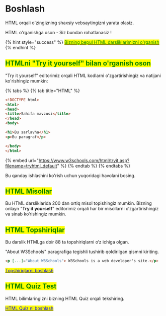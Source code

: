 # Boshlash

HTML orqali o'zingizning shaxsiy vebsaytingizni yarata olasiz.

HTML o'rganishga oson - Siz bundan rohatlanasiz !

{% hint style="success" %}
[<mark style="color:green;">Bizning bepul HTML darsliklarimizni o'rganish</mark>](tanishuv.md)
{% endhint %}

## <mark style="color:green;">HTMLni "Try it yourself" bilan o'rganish oson</mark>

"Try it yourself" editorimiz orqali HTML kodlarni o'zgartirishingiz va natijani ko'rishingiz mumkin:

{% tabs %}
{% tab title="HTML" %}
```html
<!DOCTYPE html>
<html>
<head>
<title>Sahifa mavzusi</title>
</head>
<body>

<h1>Bu sarlavha</h1>
<p>Bu paragraf</p>

</body>
</html> 
```

{% embed url="https://www.w3schools.com/html/tryit.asp?filename=tryhtml_default" %}
{% endtab %}
{% endtabs %}

Bu qanday ishlashini ko'rish uchun yuqoridagi havolani bosing.

## <mark style="color:green;">HTML Misollar</mark>

Bu HTML darsliklarida 200 dan ortiq misol topishingiz mumkin. Bizning onlayn "**Try it yourself**" editorimiz orqali har bir misollarni o‘zgartirishingiz va sinab ko‘rishingiz mumkin.

## <mark style="color:green;">HTML Topshiriqlar</mark>

Bu darslik HTMLga doir 88 ta topshiriqlarni o‘z ichiga olgan.

"About W3Schools" paragrafiga tegishli tushirib qoldirilgan qismni kiriting.

```html
<p [...]="About W3Schools"> W3Schools is a web developer's site.</p>
```

[<mark style="color:blue;">Topshiriqlarni boshlash</mark>](https://www.w3schools.com/html/exercise.asp?filename=exercise\_html\_attributes1)

## <mark style="color:green;">HTML Quiz Test</mark>

HTML bilimlaringizni bizning HTML Quiz orqali tekshiring.

[<mark style="color:blue;">HTML Quiz ni boshlash</mark>](https://www.w3schools.com/quiztest/quiztest.asp?qtest=HTML)
